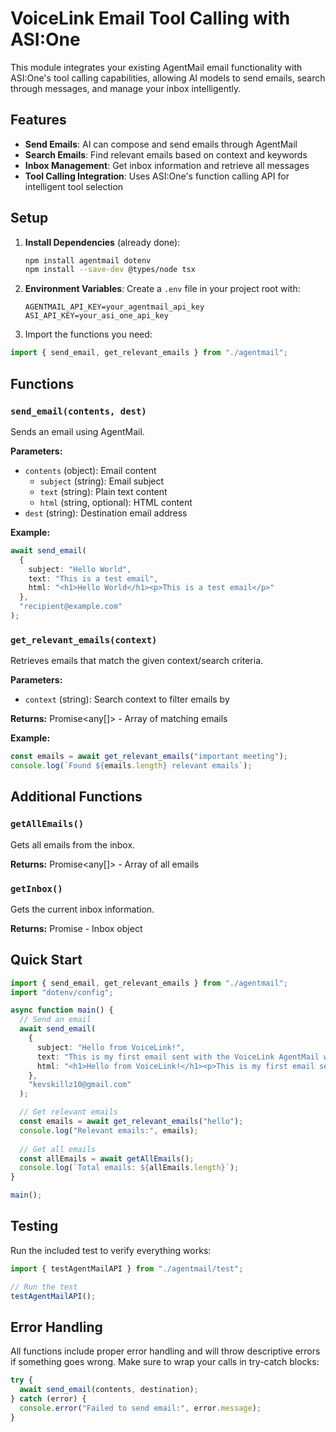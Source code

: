 # VoiceLink Email Tool Calling with ASI:One

This module integrates your existing AgentMail email functionality with ASI:One's tool calling capabilities, allowing AI models to send emails, search through messages, and manage your inbox intelligently.

## Features

- **Send Emails**: AI can compose and send emails through AgentMail
- **Search Emails**: Find relevant emails based on context and keywords  
- **Inbox Management**: Get inbox information and retrieve all messages
- **Tool Calling Integration**: Uses ASI:One's function calling API for intelligent tool selection

## Setup

1. **Install Dependencies** (already done):
   ```bash
   npm install agentmail dotenv
   npm install --save-dev @types/node tsx
   ```

2. **Environment Variables**:
   Create a `.env` file in your project root with:
   ```env
   AGENTMAIL_API_KEY=your_agentmail_api_key
   ASI_API_KEY=your_asi_one_api_key
   ```

2. Import the functions you need:
```typescript
import { send_email, get_relevant_emails } from "./agentmail";
```

## Functions

### `send_email(contents, dest)`

Sends an email using AgentMail.

**Parameters:**
- `contents` (object): Email content
  - `subject` (string): Email subject
  - `text` (string): Plain text content
  - `html` (string, optional): HTML content
- `dest` (string): Destination email address

**Example:**
```typescript
await send_email(
  {
    subject: "Hello World",
    text: "This is a test email",
    html: "<h1>Hello World</h1><p>This is a test email</p>"
  },
  "recipient@example.com"
);
```

### `get_relevant_emails(context)`

Retrieves emails that match the given context/search criteria.

**Parameters:**
- `context` (string): Search context to filter emails by

**Returns:** Promise<any[]> - Array of matching emails

**Example:**
```typescript
const emails = await get_relevant_emails("important meeting");
console.log(`Found ${emails.length} relevant emails`);
```

## Additional Functions

### `getAllEmails()`

Gets all emails from the inbox.

**Returns:** Promise<any[]> - Array of all emails

### `getInbox()`

Gets the current inbox information.

**Returns:** Promise<any> - Inbox object

## Quick Start

```typescript
import { send_email, get_relevant_emails } from "./agentmail";
import "dotenv/config";

async function main() {
  // Send an email
  await send_email(
    {
      subject: "Hello from VoiceLink!",
      text: "This is my first email sent with the VoiceLink AgentMail wrapper.",
      html: "<h1>Hello from VoiceLink!</h1><p>This is my first email sent with the VoiceLink AgentMail wrapper.</p>"
    },
    "kevskillz10@gmail.com"
  );

  // Get relevant emails
  const emails = await get_relevant_emails("hello");
  console.log("Relevant emails:", emails);
  
  // Get all emails
  const allEmails = await getAllEmails();
  console.log(`Total emails: ${allEmails.length}`);
}

main();
```

## Testing

Run the included test to verify everything works:

```typescript
import { testAgentMailAPI } from "./agentmail/test";

// Run the test
testAgentMailAPI();
```

## Error Handling

All functions include proper error handling and will throw descriptive errors if something goes wrong. Make sure to wrap your calls in try-catch blocks:

```typescript
try {
  await send_email(contents, destination);
} catch (error) {
  console.error("Failed to send email:", error.message);
}
```